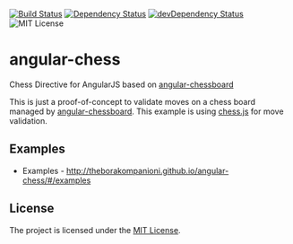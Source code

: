 [![Build Status](https://api.travis-ci.org/theborakompanioni/angular-chess.png?branch=master)](https://travis-ci.org/theborakompanioni/angular-chess)
[![Dependency Status](https://david-dm.org/theborakompanioni/angular-chess.svg)](https://david-dm.org/theborakompanioni/angular-chess)
[![devDependency Status](https://david-dm.org/theborakompanioni/angular-chess/dev-status.svg)](https://david-dm.org/theborakompanioni/angular-chess#info=devDependencies)
![MIT License](https://img.shields.io/badge/license-MIT-blue.svg)

angular-chess
==================================================

Chess Directive for AngularJS based on [angular-chessboard](https://github.com/theborakompanioni/angular-chessboard)

This is just a proof-of-concept to validate moves on a chess board managed by [angular-chessboard](https://github.com/theborakompanioni/angular-chessboard).
This example is using [chess.js](https://github.com/jhlywa/chess.js) for move validation.

Examples
--------------------------------------
- Examples - <http://theborakompanioni.github.io/angular-chess/#/examples>

License
--------------------------------------
The project is licensed under the [MIT License](https://github.com/theborakompanioni/angular-chess/blob/master/LICENSE).
